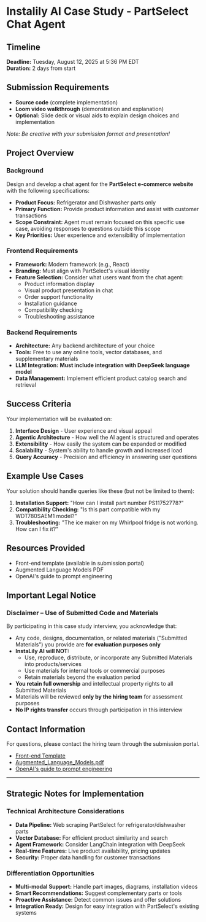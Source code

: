 # Instalily AI Case Study - PartSelect Chat Agent

## Timeline
**Deadline:** Tuesday, August 12, 2025 at 5:36 PM EDT  
**Duration:** 2 days from start

## Submission Requirements
- **Source code** (complete implementation)
- **Loom video walkthrough** (demonstration and explanation)
- **Optional:** Slide deck or visual aids to explain design choices and implementation

*Note: Be creative with your submission format and presentation!*

## Project Overview

### Background
Design and develop a chat agent for the **PartSelect e-commerce website** with the following specifications:

- **Product Focus:** Refrigerator and Dishwasher parts only
- **Primary Function:** Provide product information and assist with customer transactions
- **Scope Constraint:** Agent must remain focused on this specific use case, avoiding responses to questions outside this scope
- **Key Priorities:** User experience and extensibility of implementation

### Frontend Requirements
- **Framework:** Modern framework (e.g., React)
- **Branding:** Must align with PartSelect's visual identity
- **Feature Selection:** Consider what users want from the chat agent:
  - Product information display
  - Visual product presentation in chat
  - Order support functionality
  - Installation guidance
  - Compatibility checking
  - Troubleshooting assistance

### Backend Requirements
- **Architecture:** Any backend architecture of your choice
- **Tools:** Free to use any online tools, vector databases, and supplementary materials
- **LLM Integration:** **Must include integration with DeepSeek language model**
- **Data Management:** Implement efficient product catalog search and retrieval

## Success Criteria

Your implementation will be evaluated on:

1. **Interface Design** - User experience and visual appeal
2. **Agentic Architecture** - How well the AI agent is structured and operates
3. **Extensibility** - How easily the system can be expanded or modified
4. **Scalability** - System's ability to handle growth and increased load
5. **Query Accuracy** - Precision and efficiency in answering user questions

## Example Use Cases

Your solution should handle queries like these (but not be limited to them):

1. **Installation Support:** "How can I install part number PS11752778?"
2. **Compatibility Checking:** "Is this part compatible with my WDT780SAEM1 model?"
3. **Troubleshooting:** "The ice maker on my Whirlpool fridge is not working. How can I fix it?"

## Resources Provided
- Front-end template (available in submission portal)
- Augmented Language Models PDF
- OpenAI's guide to prompt engineering

## Important Legal Notice

### Disclaimer – Use of Submitted Code and Materials

By participating in this case study interview, you acknowledge that:

- Any code, designs, documentation, or related materials ("Submitted Materials") you provide are **for evaluation purposes only**
- **InstaLily AI will NOT:**
  - Use, reproduce, distribute, or incorporate any Submitted Materials into products/services
  - Use materials for internal tools or commercial purposes
  - Retain materials beyond the evaluation period
- **You retain full ownership** and intellectual property rights to all Submitted Materials
- Materials will be reviewed **only by the hiring team** for assessment purposes
- **No IP rights transfer** occurs through participation in this interview

## Contact Information
For questions, please contact the hiring team through the submission portal.
* [Front-end Template](https://github.com/Instalily/case-study)
* [Augmented_Language_Models.pdf](https://cdn.sanity.io/files/facn3pk3/production/fd3e006c00fbee994421b83a5cfb5570c33b99e4.pdf)
* [OpenAI's guide to prompt engineering](https://platform.openai.com/docs/guides/prompt-engineering)
  
---

## Strategic Notes for Implementation

### Technical Architecture Considerations
- **Data Pipeline:** Web scraping PartSelect for refrigerator/dishwasher parts
- **Vector Database:** For efficient product similarity and search
- **Agent Framework:** Consider LangChain integration with DeepSeek
- **Real-time Features:** Live product availability, pricing updates
- **Security:** Proper data handling for customer transactions

### Differentiation Opportunities
- **Multi-modal Support:** Handle part images, diagrams, installation videos
- **Smart Recommendations:** Suggest complementary parts or tools
- **Proactive Assistance:** Detect common issues and offer solutions
- **Integration Ready:** Design for easy integration with PartSelect's existing systems

